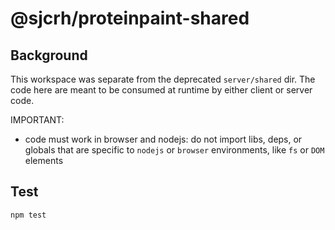 # @sjcrh/proteinpaint-shared

## Background

This workspace was separate from the deprecated `server/shared` dir.
The code here are meant to be consumed at runtime by either client or server
code.

IMPORTANT: 
- code must work in browser and nodejs: do not import libs, deps, or globals that
are specific to `nodejs` or `browser` environments, like `fs` or `DOM` elements

## Test

```sh
npm test
```